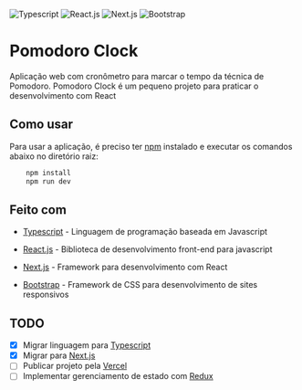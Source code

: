 ![Typescript](https://img.shields.io/badge/TypeScript-007ACC?style=for-the-badge&logo=typescript&logoColor=white)
![React.js](https://img.shields.io/badge/React-20232A?style=for-the-badge&logo=react&logoColor=61DAFB)
![Next.js](https://img.shields.io/badge/Next.js-000000?style=for-the-badge&logo=nextdotjs&logoColor=white)
![Bootstrap](https://img.shields.io/badge/Bootstrap-563D7C?style=for-the-badge&logo=bootstrap&logoColor=white)

# Pomodoro Clock

Aplicação web com cronômetro para marcar o tempo da técnica de Pomodoro. Pomodoro Clock é um pequeno projeto para praticar o desenvolvimento com React

## Como usar

Para usar a aplicação, é preciso ter [npm](https://nodejs.org/en/download/) instalado e executar os comandos abaixo no diretório raiz:

```bash
    npm install
    npm run dev
```

## Feito com

- [Typescript](https://www.typescriptlang.org/) - Linguagem de programação baseada em Javascript

- [React.js](https://reactjs.org/) - Biblioteca de desenvolvimento front-end para javascript

- [Next.js](https://nextjs.org/) - Framework para desenvolvimento com React

- [Bootstrap](https://getbootstrap.com/) - Framework de CSS para desenvolvimento de sites responsivos

## TODO

- [x] Migrar linguagem para [Typescript](https://www.typescriptlang.org/)
- [x] Migrar para [Next.js](https://nextjs.org/)
- [ ] Publicar projeto pela [Vercel](https://vercel.com/)
- [ ] Implementar gerenciamento de estado com [Redux](https://redux.js.org/)
